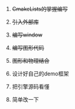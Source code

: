 1. ~~CmakeLists的掌握编写~~
2. ~~引入外部库~~
3. ~~编写window~~
4. ~~编写图形代码~~
5. ~~图形和物理结合~~

1. 设计好自己的demo框架
2. 把引擎源码看懂
3. 简单改一下